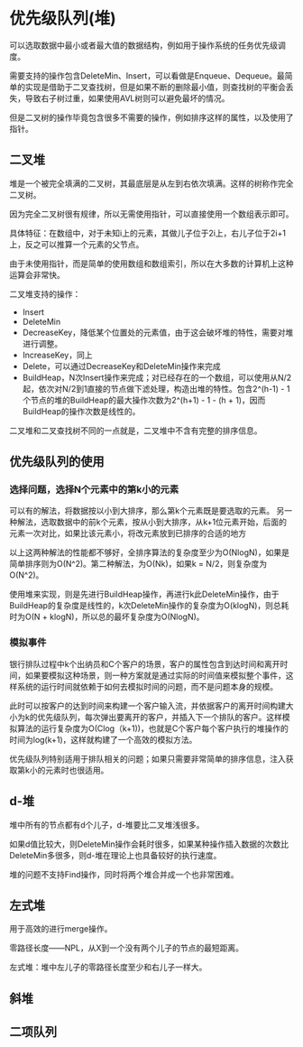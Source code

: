 # 优先级队列(堆)

可以选取数据中最小或者最大值的数据结构，例如用于操作系统的任务优先级调度。

需要支持的操作包含DeleteMin、Insert，可以看做是Enqueue、Dequeue。最简单的实现是借助于二叉查找树，但是如果不断的删除最小值，则查找树的平衡会丢失，导致右子树过重，如果使用AVL树则可以避免最坏的情况。

但是二叉树的操作毕竟包含很多不需要的操作，例如排序这样的属性，以及使用了指针。

## 二叉堆

堆是一个被完全填满的二叉树，其最底层是从左到右依次填满。这样的树称作完全二叉树。

因为完全二叉树很有规律，所以无需使用指针，可以直接使用一个数组表示即可。

具体特征：在数组中，对于未知i上的元素，其做儿子位于2i上，右儿子位于2i+1上，反之可以推算一个元素的父节点。

由于未使用指针，而是简单的使用数组和数组索引，所以在大多数的计算机上这种运算会非常快。

二叉堆支持的操作：

* Insert
* DeleteMin
* DecreaseKey，降低某个位置处的元素值，由于这会破坏堆的特性，需要对堆进行调整。
* IncreaseKey，同上
* Delete，可以通过DecreaseKey和DeleteMin操作来完成
* BuildHeap，N次Insert操作来完成；对已经存在的一个数组，可以使用从N/2起，依次对N/2到1直接的节点做下滤处理，构造出堆的特性。包含2^(h-1) - 1个节点的堆的BuildHeap的最大操作次数为2^(h+1) - 1 - (h + 1)，因而BuildHeap的操作次数是线性的。

二叉堆和二叉查找树不同的一点就是，二叉堆中不含有完整的排序信息。

## 优先级队列的使用

### 选择问题，选择N个元素中的第k小的元素

可以有的解法，将数据按以小到大排序，那么第k个元素既是要选取的元素。
另一种解法，选取数据中的前k个元素，按从小到大排序，从k+1位元素开始，后面的元素一次对比，如果比该元素小，将改元素放到已排序的合适的地方

以上这两种解法的性能都不够好，全排序算法的复杂度至少为O(NlogN)，如果是简单排序则为O(N^2)。第二种解法，为O(Nk)，如果k = N/2，则复杂度为O(N^2)。

使用堆来实现，则是先进行BuildHeap操作，再进行k此DeleteMin操作，由于BuildHeap的复杂度是线性的，k次DeleteMin操作的复杂度为O(klogN)，则总耗时为O(N + klogN)，所以总的最坏复杂度为O(NlogN)。

### 模拟事件

银行排队过程中k个出纳员和C个客户的场景，客户的属性包含到达时间和离开时间，如果要模拟这种场景，则一种方案就是通过实际的时间值来模拟整个事件，这样系统的运行时间就依赖于如何去模拟时间的问题，而不是问题本身的规模。

此时可以按客户的达到时间来构建一个客户输入流，并依据客户的离开时间构建大小为k的优先级队列，每次弹出要离开的客户，并插入下一个排队的客户。这样模拟算法的运行复杂度为O(Clog（k+1))，也就是C个客户每个客户执行的堆操作的时间为log(k+1)，这样就构建了一个高效的模拟方法。

优先级队列特别适用于排队相关的问题；如果只需要非常简单的排序信息，注入获取第k小的元素时也很适用。

## d-堆

堆中所有的节点都有d个儿子，d-堆要比二叉堆浅很多。

如果d值比较大，则DeleteMin操作会耗时很多，如果某种操作插入数据的次数比DeleteMin多很多，则d-堆在理论上也具备较好的执行速度。

堆的问题不支持Find操作，同时将两个堆合并成一个也非常困难。

## 左式堆

用于高效的进行merge操作。

零路径长度——NPL，从X到一个没有两个儿子的节点的最短距离。

左式堆：堆中左儿子的零路径长度至少和右儿子一样大。

## 斜堆

## 二项队列
